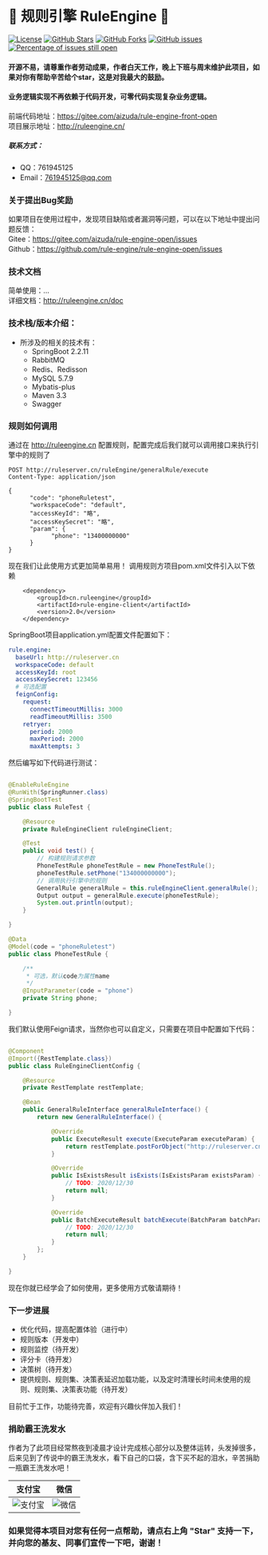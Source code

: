 # 📌 规则引擎 RuleEngine 📌

[![License](https://img.shields.io/badge/license-Apache%202-4EB1BA.svg)](https://www.apache.org/licenses/LICENSE-2.0.html)
[![GitHub Stars](https://img.shields.io/github/stars/dingqianwen/rule-engine-v2)](https://github.com/dingqianwen/rule-engine-v2/stargazers)
[![GitHub Forks](https://img.shields.io/github/forks/dingqianwen/rule-engine-v2)](https://github.com/dingqianwen/rule-engine-v2/fork)
[![GitHub issues](https://img.shields.io/github/issues/dingqianwen/rule-engine-v2.svg)](https://github.com/dingqianwen/rule-engine-v2/issues)
[![Percentage of issues still open](http://isitmaintained.com/badge/open/dingqianwen/rule-engine-v2.svg)](https://github.com/dingqianwen/rule-engine-v2/issues "Percentage of issues still open")

#### 开源不易，请尊重作者劳动成果，作者白天工作，晚上下班与周末维护此项目，如果对你有帮助辛苦给个star，这是对我最大的鼓励。

#### 业务逻辑实现不再依赖于代码开发，可零代码实现复杂业务逻辑。

前端代码地址：https://gitee.com/aizuda/rule-engine-front-open  
项目展示地址：http://ruleengine.cn/

##### 联系方式：

- QQ：761945125
- Email：761945125@qq.com

### 关于提出Bug奖励

如果项目在使用过程中，发现项目缺陷或者漏洞等问题，可以在以下地址中提出问题反馈：  
Gitee：https://gitee.com/aizuda/rule-engine-open/issues  
Github：https://github.com/rule-engine/rule-engine-open/issues

### 技术文档

简单使用：...  
详细文档：http://ruleengine.cn/doc

### 技术栈/版本介绍：

- 所涉及的相关的技术有：
    - SpringBoot 2.2.11
    - RabbitMQ
    - Redis、Redisson
    - MySQL 5.7.9
    - Mybatis-plus
    - Maven 3.3
    - Swagger

### 规则如何调用

通过在 http://ruleengine.cn 配置规则，配置完成后我们就可以调用接口来执行引擎中的规则了

```
POST http://ruleserver.cn/ruleEngine/generalRule/execute
Content-Type: application/json

{
      "code": "phoneRuletest",
      "workspaceCode": "default",
      "accessKeyId": "略", 
      "accessKeySecret": "略",
      "param": {
            "phone": "13400000000"
      }
}
```

现在我们让此使用方式更加简单易用！ 调用规则方项目pom.xml文件引入以下依赖

```pom
    <dependency>
        <groupId>cn.ruleengine</groupId>
        <artifactId>rule-engine-client</artifactId>
        <version>2.0</version>
    </dependency>
```

SpringBoot项目application.yml配置文件配置如下：

```yml
rule.engine:
  baseUrl: http://ruleserver.cn
  workspaceCode: default
  accessKeyId: root
  accessKeySecret: 123456
  # 可选配置
  feignConfig:
    request:
      connectTimeoutMillis: 3000
      readTimeoutMillis: 3500
    retryer:
      period: 2000
      maxPeriod: 2000
      maxAttempts: 3
```

然后编写如下代码进行测试：

```java

@EnableRuleEngine
@RunWith(SpringRunner.class)
@SpringBootTest
public class RuleTest {

    @Resource
    private RuleEngineClient ruleEngineClient;

    @Test
    public void test() {
        // 构建规则请求参数
        PhoneTestRule phoneTestRule = new PhoneTestRule();
        phoneTestRule.setPhone("134000000000");
        // 调用执行引擎中的规则
        GeneralRule generalRule = this.ruleEngineClient.generalRule();
        Output output = generalRule.execute(phoneTestRule);
        System.out.println(output);
    }

}

@Data
@Model(code = "phoneRuletest")
public class PhoneTestRule {

    /**
     * 可选，默认code为属性name
     */
    @InputParameter(code = "phone")
    private String phone;

}
```

我们默认使用Feign请求，当然你也可以自定义，只需要在项目中配置如下代码：

```java

@Component
@Import({RestTemplate.class})
public class RuleEngineClientConfig {

    @Resource
    private RestTemplate restTemplate;

    @Bean
    public GeneralRuleInterface generalRuleInterface() {
        return new GeneralRuleInterface() {

            @Override
            public ExecuteResult execute(ExecuteParam executeParam) {
                return restTemplate.postForObject("http://ruleserver.cn/ruleEngine/generalRule/execute", executeParam, ExecuteResult.class);
            }

            @Override
            public IsExistsResult isExists(IsExistsParam existsParam) {
                // TODO: 2020/12/30  
                return null;
            }

            @Override
            public BatchExecuteResult batchExecute(BatchParam batchParam) {
                // TODO: 2020/12/30  
                return null;
            }
        };
    }

}
```

现在你就已经学会了如何使用，更多使用方式敬请期待！

### 下一步进展

- 优化代码，提高配置体验（进行中）
- 规则版本（开发中）
- 规则监控（待开发）
- 评分卡（待开发）
- 决策树（待开发）
- 提供规则、规则集、决策表延迟加载功能，以及定时清理长时间未使用的规则、规则集、决策表功能（待开发）

目前忙于工作，功能待完善，欢迎有兴趣伙伴加入我们！

### 捐助霸王洗发水

作者为了此项目经常熬夜到凌晨才设计完成核心部分以及整体运转，头发掉很多，后来见到了传说中的霸王洗发水，看下自己的口袋，含下买不起的泪水，辛苦捐助一瓶霸王洗发水吧！

| 支付宝 |微信|
|---|---|
| ![支付宝](https://boot-rule.oss-cn-beijing.aliyuncs.com/%E6%94%AF%E4%BB%98%E5%AE%9D.png)| ![微信](https://boot-rule.oss-cn-beijing.aliyuncs.com/WechatIMG2.jpeg)|

### 如果觉得本项目对您有任何一点帮助，请点右上角 "Star" 支持一下， 并向您的基友、同事们宣传一下吧，谢谢！

